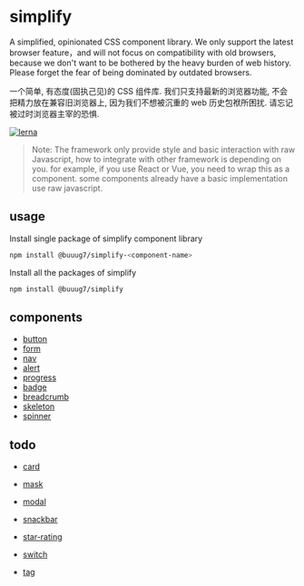 # simplify

A simplified, opinionated CSS component library. We only support the latest browser feature，and will not focus on compatibility with old browsers, because we don't want to be bothered by the heavy burden of web history. Please forget the fear of being dominated by outdated browsers.

一个简单, 有态度(固执己见)的 CSS 组件库. 我们只支持最新的浏览器功能, 不会把精力放在兼容旧浏览器上, 因为我们不想被沉重的 web 历史包袱所困扰. 请忘记被过时浏览器主宰的恐惧.

[![lerna](https://img.shields.io/badge/maintained%20with-lerna-cc00ff.svg)](https://lerna.js.org/)

> Note: The framework only provide style and basic interaction with raw Javascript, how to integrate with other framework is depending on you. for example, if you use React or Vue, you need to wrap this as a component. some components already have a basic implementation use raw javascript.

## usage

Install single package of simplify component library

```bash
npm install @buuug7/simplify-<component-name>
```

Install all the packages of simplify

```bash
npm install @buuug7/simplify
```

## components

- [button](./packages/button/README.md)
- [form](./packages/form/README.md)
- [nav](./packages/nav/README.md)
- [alert](./packages/alert/README.md)
- [progress](./packages/progress/README.md)
- [badge](./packages/badge/README.md)
- [breadcrumb](./packages/breadcrumb/README.md)
- [skeleton](./packages/skeleton/README.md)
- [spinner](./packages/spinner/README.md)

## todo

- [card](./packages/card/README.md)
- [mask](./packages/mask/README.md)
- [modal](./packages/modal/README.md)
- [snackbar](./packages/snackbar/README.md)

- [star-rating](./packages/star-rating/README.md)
- [switch](./packages/switch/README.md)
- [tag](./packages/tag/README.md)
